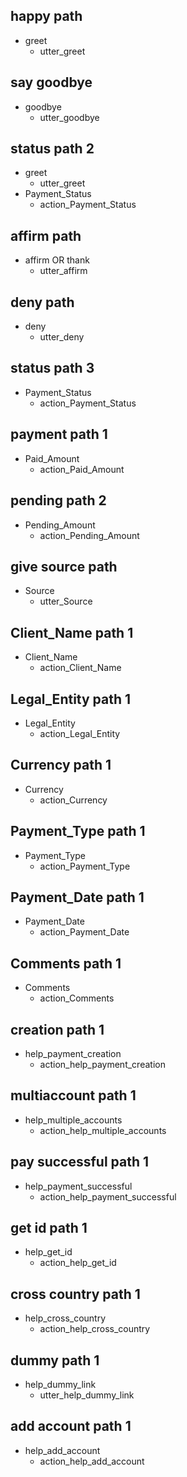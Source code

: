 ## happy path
* greet
  - utter_greet

## say goodbye
* goodbye
  - utter_goodbye

## status path 2
* greet
  - utter_greet
* Payment_Status
  - action_Payment_Status

## affirm path
* affirm OR thank
  - utter_affirm

## deny path
* deny
  - utter_deny

## status path 3
* Payment_Status
  - action_Payment_Status

## payment path 1
* Paid_Amount
  - action_Paid_Amount

## pending path 2
* Pending_Amount
  - action_Pending_Amount

## give source path
* Source
  - utter_Source

## Client_Name path 1
* Client_Name
  - action_Client_Name

## Legal_Entity path 1
* Legal_Entity
  - action_Legal_Entity

## Currency path 1
* Currency
  - action_Currency

## Payment_Type path 1
* Payment_Type
  - action_Payment_Type

## Payment_Date path 1
* Payment_Date
  - action_Payment_Date

## Comments path 1
* Comments
  - action_Comments

## creation path 1
* help_payment_creation
  - action_help_payment_creation

## multiaccount path 1
* help_multiple_accounts
  - action_help_multiple_accounts

## pay successful path 1
* help_payment_successful
  - action_help_payment_successful

## get id path 1
* help_get_id
  - action_help_get_id

## cross country path 1
* help_cross_country
  - action_help_cross_country

## dummy path 1
* help_dummy_link
  - utter_help_dummy_link

## add account path 1
* help_add_account 
  - action_help_add_account 

